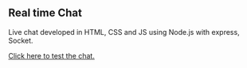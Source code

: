 ## Real time Chat

Live chat developed in HTML, CSS and JS using Node.js with express, Socket.

<a href="https://gjeronimo-chat.herokuapp.com/">Click here to test the chat.</a>
